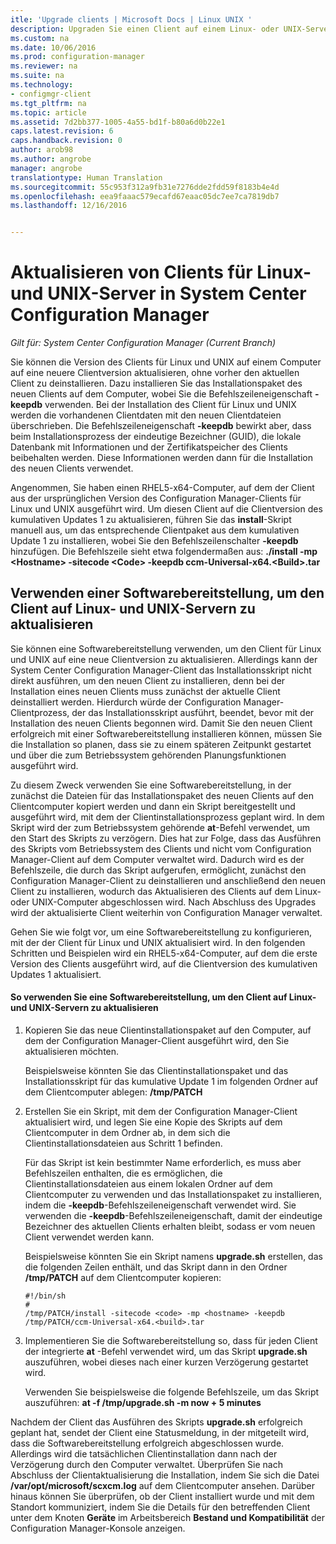 ```yaml
---
itle: 'Upgrade clients | Microsoft Docs | Linux UNIX '
description: Upgraden Sie einen Client auf einem Linux- oder UNIX-Server in System Center Configuration Manager.
ms.custom: na
ms.date: 10/06/2016
ms.prod: configuration-manager
ms.reviewer: na
ms.suite: na
ms.technology:
- configmgr-client
ms.tgt_pltfrm: na
ms.topic: article
ms.assetid: 7d2bb377-1005-4a55-bd1f-b80a6d0b22e1
caps.latest.revision: 6
caps.handback.revision: 0
author: arob98
ms.author: angrobe
manager: angrobe
translationtype: Human Translation
ms.sourcegitcommit: 55c953f312a9fb31e7276dde2fdd59f8183b4e4d
ms.openlocfilehash: eea9faaac579ecafd67eaac05dc7ee7ca7819db7
ms.lasthandoff: 12/16/2016


---
```

# <a name="how-to-upgrade-clients-for-linux-and-unix-servers-in-system-center-configuration-manager"></a>Aktualisieren von Clients für Linux- und UNIX-Server in System Center Configuration Manager

*Gilt für: System Center Configuration Manager (Current Branch)*

Sie können die Version des Clients für Linux und UNIX auf einem Computer auf eine neuere Clientversion aktualisieren, ohne vorher den aktuellen Client zu deinstallieren. Dazu installieren Sie das Installationspaket des neuen Clients auf dem Computer, wobei Sie die Befehlszeileneigenschaft **-keepdb** verwenden. Bei der Installation des Client für Linux und UNIX werden die vorhandenen Clientdaten mit den neuen Clientdateien überschrieben. Die Befehlszeileneigenschaft **-keepdb** bewirkt aber, dass beim Installationsprozess der eindeutige Bezeichner (GUID), die lokale Datenbank mit Informationen und der Zertifikatspeicher des Clients beibehalten werden. Diese Informationen werden dann für die Installation des neuen Clients verwendet.  

 Angenommen, Sie haben einen RHEL5-x64-Computer, auf dem der Client aus der ursprünglichen Version des Configuration Manager-Clients für Linux und UNIX ausgeführt wird. Um diesen Client auf die Clientversion des kumulativen Updates 1 zu aktualisieren, führen Sie das **install**-Skript manuell aus, um das entsprechende Clientpaket aus dem kumulativen Update 1 zu installieren, wobei Sie den Befehlszeilenschalter **-keepdb** hinzufügen. Die Befehlszeile sieht etwa folgendermaßen aus: **./install -mp <Hostname\> -sitecode <Code\> -keepdb ccm-Universal-x64.<Build\>.tar**  

## <a name="how-to-use-a-software-deployment-to-upgrade-the-client-on-linux-and-unix-servers"></a>Verwenden einer Softwarebereitstellung, um den Client auf Linux- und UNIX-Servern zu aktualisieren  
 Sie können eine Softwarebereitstellung verwenden, um den Client für Linux und UNIX auf eine neue Clientversion zu aktualisieren. Allerdings kann der System Center Configuration Manager-Client das Installationsskript nicht direkt ausführen, um den neuen Client zu installieren, denn bei der Installation eines neuen Clients muss zunächst der aktuelle Client deinstalliert werden. Hierdurch würde der Configuration Manager-Clientprozess, der das Installationsskript ausführt, beendet, bevor mit der Installation des neuen Clients begonnen wird. Damit Sie den neuen Client erfolgreich mit einer Softwarebereitstellung installieren können, müssen Sie die Installation so planen, dass sie zu einem späteren Zeitpunkt gestartet und über die zum Betriebssystem gehörenden Planungsfunktionen ausgeführt wird.  

 Zu diesem Zweck verwenden Sie eine Softwarebereitstellung, in der zunächst die Dateien für das Installationspaket des neuen Clients auf den Clientcomputer kopiert werden und dann ein Skript bereitgestellt und ausgeführt wird, mit dem der Clientinstallationsprozess geplant wird. In dem Skript wird der zum Betriebssystem gehörende **at**-Befehl verwendet, um den Start des Skripts zu verzögern. Dies hat zur Folge, dass das Ausführen des Skripts vom Betriebssystem des Clients und nicht vom Configuration Manager-Client auf dem Computer verwaltet wird. Dadurch wird es der Befehlszeile, die durch das Skript aufgerufen, ermöglicht, zunächst den Configuration Manager-Client zu deinstallieren und anschließend den neuen Client zu installieren, wodurch das Aktualisieren des Clients auf dem Linux- oder UNIX-Computer abgeschlossen wird. Nach Abschluss des Upgrades wird der aktualisierte Client weiterhin von Configuration Manager verwaltet.  

 Gehen Sie wie folgt vor, um eine Softwarebereitstellung zu konfigurieren, mit der der Client für Linux und UNIX aktualisiert wird. In den folgenden Schritten und Beispielen wird ein RHEL5-x64-Computer, auf dem die erste Version des Clients ausgeführt wird, auf die Clientversion des kumulativen Updates 1 aktualisiert.  

#### <a name="to-use-a-software-deployment-to-upgrade-the-client-on-linux-and-unix-servers"></a>So verwenden Sie eine Softwarebereitstellung, um den Client auf Linux- und UNIX-Servern zu aktualisieren  

1.  Kopieren Sie das neue Clientinstallationspaket auf den Computer, auf dem der Configuration Manager-Client ausgeführt wird, den Sie aktualisieren möchten.  

     Beispielsweise könnten Sie das Clientinstallationspaket und das Installationsskript für das kumulative Update 1 im folgenden Ordner auf dem Clientcomputer ablegen: **/tmp/PATCH**  

2.  Erstellen Sie ein Skript, mit dem der Configuration Manager-Client aktualisiert wird, und legen Sie eine Kopie des Skripts auf dem Clientcomputer in dem Ordner ab, in dem sich die Clientinstallationsdateien aus Schritt 1 befinden.  

     Für das Skript ist kein bestimmter Name erforderlich, es muss aber Befehlszeilen enthalten, die es ermöglichen, die Clientinstallationsdateien aus einem lokalen Ordner auf dem Clientcomputer zu verwenden und das Installationspaket zu installieren, indem die **-keepdb**-Befehlszeileneigenschaft verwendet wird. Sie verwenden die **-keepdb**-Befehlszeileneigenschaft, damit der eindeutige Bezeichner des aktuellen Clients erhalten bleibt, sodass er vom neuen Client verwendet werden kann.  

     Beispielsweise könnten Sie ein Skript namens **upgrade.sh** erstellen, das die folgenden Zeilen enthält, und das Skript dann in den Ordner **/tmp/PATCH** auf dem Clientcomputer kopieren:  

    ```  
    #!/bin/sh  
    #  
    /tmp/PATCH/install -sitecode <code> -mp <hostname> -keepdb /tmp/PATCH/ccm-Universal-x64.<build>.tar  

    ```  

3.  Implementieren Sie die Softwarebereitstellung so, dass für jeden Client der integrierte **at** -Befehl verwendet wird, um das Skript **upgrade.sh** auszuführen, wobei dieses nach einer kurzen Verzögerung gestartet wird.  

     Verwenden Sie beispielsweise die folgende Befehlszeile, um das Skript auszuführen: **at -f /tmp/upgrade.sh -m now + 5 minutes**  

 Nachdem der Client das Ausführen des Skripts **upgrade.sh** erfolgreich geplant hat, sendet der Client eine Statusmeldung, in der mitgeteilt wird, dass die Softwarebereitstellung erfolgreich abgeschlossen wurde. Allerdings wird die tatsächlichen Clientinstallation dann nach der Verzögerung durch den Computer verwaltet. Überprüfen Sie nach Abschluss der Clientaktualisierung die Installation, indem Sie sich die Datei **/var/opt/microsoft/scxcm.log** auf dem Clientcomputer ansehen. Darüber hinaus können Sie überprüfen, ob der Client installiert wurde und mit dem Standort kommuniziert, indem Sie die Details für den betreffenden Client unter dem Knoten **Geräte** im Arbeitsbereich **Bestand und Kompatibilität** der Configuration Manager-Konsole anzeigen.  

